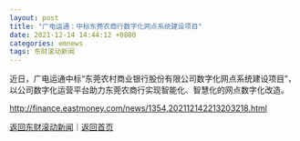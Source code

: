 ```yaml
---
layout: post
title: "广电运通：中标东莞农商行数字化网点系统建设项目"
date: 2021-12-14 14:44:12 +0800
categories: emnews
tags: 东财滚动新闻
---
```


近日，广电运通中标“东莞农村商业银行股份有限公司数字化网点系统建设项目”，以公司数字化运营平台助力东莞农商行实现智能化、智慧化的网点数字化改造。

<http://finance.eastmoney.com/news/1354,202112142213203218.html>

[返回东财滚动新闻](//finews.withounder.com/emnews/)｜[返回首页](//finews.withounder.com/)